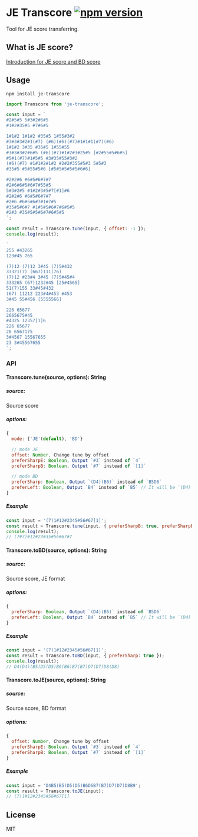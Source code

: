 # JE Transcore [![npm version](https://badge.fury.io/js/je-transcore.svg)](https://badge.fury.io/js/je-transcore)

Tool for JE score transferring.

## What is JE score?
[Introduction for JE score and BD score](./docs/introduction.md)

## Usage

```
npm install je-transcore
```

```js
import Transcore from 'je-transcore';

const input = `
#2#5#5 5#3#2#6#5
#1#2#35#5 #7#6#5

1#1#2 1#1#2 #35#5 1#55#3#2
#3#3#3#2#1(#7) (#6)(#6)(#7)#1#1#1(#7)(#6)
1#1#2 3#35 #35#5 1#55#55
#3#3#3#2#6#5 (#6)(#7)#1#2#3#25#5 [#2#55#5#6#5]
#5#1(#7)#1#5#5 #3#35#55#3#2
(#6)(#7) #1#1#2#1#2 #2#2#355#5#3 5#5#3
#35#5 #5#55#5#6 [#5#5#5#5#5#6#6]

#2#2#6 #6#5#6#7#7
#2#6#6#5#6#7#55#5
5#3#2#5 #1#2#3#5#7[#1]#6
#2#2#6 #6#5#6#7#7
#2#6 #6#5#6#7#1#7#5
#35#5#6#7 #1#5#5#6#7#6#5#5
#2#3 #35#5#5#6#7#6#5#5
`;

const result = Transcore.tune(input, { offset: -1 });
console.log(result);

`
255 #43265
123#45 765

(7)12 (7)12 3#45 (7)5#432
33321(7) (667)111(76)
(7)12 #23#4 3#45 (7)5#45#4
333265 (67)1232#45 [25#4565]
51(7)155 33#45#432
(67) 11212 223#4#453 #453
3#45 55#456 [5555566]

226 65677
2665675#45
#4325 12357[1]6
226 65677
26 6567175
3#4567 15567655
23 3#45567655
`;
```

### API

#### Transcore.tune(source, options): String
##### source:
Source score

##### options:

```js
{
  mode: {'JE'(default), 'BD'}

  // mode JE
  offset: Number, Change tune by offset
  preferSharpE: Boolean, Output `#3` instead of `4`
  preferSharpB: Boolean, Output `#7` instead of `[1]`

  // mode BD
  preferSharp: Boolean, Output `(D4)(B6)` instead of `B5D6`
  preferLeft: Boolean, Output `B4` instead of `B5` // It will be `(D4)` when both of them are true
}
```

##### Example
```js
const input = '(7)1#12#2345#56#67[1]';
const result = Transcore.tune(input, { preferSharpB: true, preferSharpE: true });
console.log(result);
// (7#7)#12#23#35#56#67#7
```

#### Transcore.toBD(source, options): String
##### source:
Source score, JE format

##### options:

```js
{
  preferSharp: Boolean, Output `(D4)(B6)` instead of `B5D6`
  preferLeft: Boolean, Output `B4` instead of `B5` // It will be `(D4)` when both of them are true
}
```

##### Example
```js
const input = '(7)1#12#2345#56#67[1]';
const result = Transcore.toBD(input, { preferSharp: true });
console.log(result);
// D4(D4)(B5)D5(D5)B6(B6)B7(B7)D7(D7)D8(D8)
```

#### Transcore.toJE(source, options): String
##### source:
Source score, BD format

##### options:

```js
{
  offset: Number, Change tune by offset
  preferSharpE: Boolean, Output `#3` instead of `4`
  preferSharpB: Boolean, Output `#7` instead of `[1]`
}
```

##### Example
```js
const input = 'D4B5(B5)D5(D5)B6D6B7(B7)D7(D7)D8B9';
const result = Transcore.toJE(input);
// (7)1#12#2345#56#67[1]
```

## License

MIT
